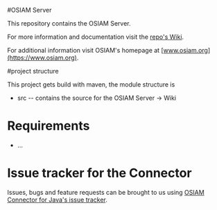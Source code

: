 #OSIAM Server

This repository contains the OSIAM Server. 

For more information and documentation visit the [repo's Wiki](https://github.com/osiam/server/wiki).

For additional information visit OSIAM's homepage at [www.osiam.org](https://www.osiam.org).

#project structure

This project gets build with maven, the module structure is

* src -- contains the source for the OSIAM Server -> Wiki

# Requirements

* ...

# Issue tracker for the Connector

Issues, bugs and feature requests can be brought to us using [OSIAM Connector for Java's issue tracker](https://github.com/osiam/server/issues).
